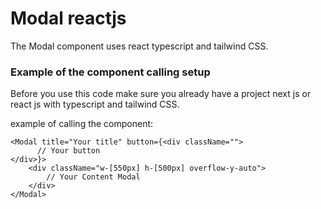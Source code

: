 # Modal reactjs
The Modal component uses react typescript and tailwind CSS.

### Example of the component calling setup
Before you use this code make sure you already have a project next js or react js with typescript and tailwind CSS.

example of calling the component:
```
<Modal title="Your title" button={<div className="">
      // Your button
</div>}>
    <div className="w-[550px] h-[500px] overflow-y-auto">      
        // Your Content Modal
    </div>
</Modal>
```
